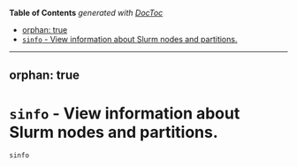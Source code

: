<!-- START doctoc generated TOC please keep comment here to allow auto update -->
<!-- DON'T EDIT THIS SECTION, INSTEAD RE-RUN doctoc TO UPDATE -->
**Table of Contents**  *generated with [DocToc](https://github.com/thlorenz/doctoc)*

  - [orphan: true](#orphan-true)
- [`sinfo` - View information about Slurm nodes and partitions.](#sinfo---view-information-about-slurm-nodes-and-partitions)

<!-- END doctoc generated TOC please keep comment here to allow auto update -->

---
orphan: true
---

# `sinfo` - View information about Slurm nodes and partitions.

```bash
sinfo
```